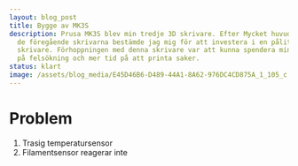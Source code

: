 ```yaml
---
layout: blog_post
title: Bygge av MK3S
description: Prusa MK3S blev min tredje 3D skrivare. Efter Mycket huvudvärk av
  de föregående skrivarna bestämde jag mig för att investera i en pålitlig
  skrivare. Förhoppningen med denna skrivare var att kunna spendera mindre tid
  på felsökning och mer tid på att printa saker.
status: klart
image: /assets/blog_media/E45D46B6-D489-44A1-8A62-976DC4CD875A_1_105_c.jpeg
---
```

# Problem

1. Trasig temperatursensor
2. Filamentsensor reagerar inte

